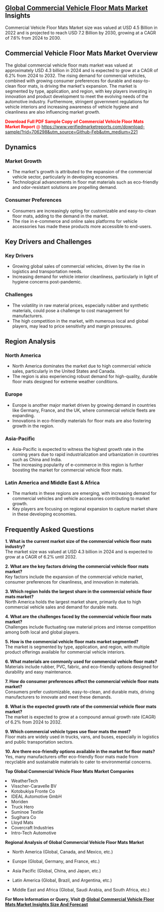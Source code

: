 <h2><a href="https://www.verifiedmarketreports.com/download-sample/?rid=706298&amp;utm_source=Github&amp;utm_medium=221" target="_blank">Global Commercial Vehicle Floor Mats Market</a> Insights</h2><p>Commercial Vehicle Floor Mats Market size was valued at USD 4.5 Billion in 2022 and is projected to reach USD 7.2 Billion by 2030, growing at a CAGR of 7.6% from 2024 to 2030.</p><p><h2>Commercial Vehicle Floor Mats Market Overview</h2> <p>The global commercial vehicle floor mats market was valued at approximately USD 4.3 billion in 2024 and is expected to grow at a CAGR of 6.2% from 2024 to 2032. The rising demand for commercial vehicles, combined with growing consumer preferences for durable and easy-to-clean floor mats, is driving the market's expansion. The market is segmented by type, application, and region, with key players investing in innovation and product development to meet the evolving needs of the automotive industry. Furthermore, stringent government regulations for vehicle interiors and increasing awareness of vehicle hygiene and cleanliness are also influencing market growth.</p> <p><p><span class=""><span style="color: #ff0000;"><strong>Download Full PDF Sample Copy of Commercial Vehicle Floor Mats Market Report</strong> @ </span><a href="https://www.verifiedmarketreports.com/download-sample/?rid=706298&amp;utm_source=Github-Feb&amp;utm_medium=221" target="_blank">https://www.verifiedmarketreports.com/download-sample/?rid=706298&amp;utm_source=Github-Feb&amp;utm_medium=221</a></span></p></p> <h2>Dynamics</h2> <h3>Market Growth</h3> <ul> <li>The market's growth is attributed to the expansion of the commercial vehicle sector, particularly in developing economies.</li> <li>Technological advancements in floor mat materials such as eco-friendly and odor-resistant solutions are propelling demand.</li> </ul> <h3>Consumer Preferences</h3> <ul> <li>Consumers are increasingly opting for customizable and easy-to-clean floor mats, adding to the demand in the market.</li> <li>The rise in e-commerce and online sales platforms for vehicle accessories has made these products more accessible to end-users.</li> </ul> <h2>Key Drivers and Challenges</h2> <h3>Key Drivers</h3> <ul> <li>Growing global sales of commercial vehicles, driven by the rise in logistics and transportation needs.</li> <li>Increasing demand for vehicle interior cleanliness, particularly in light of hygiene concerns post-pandemic.</li> </ul> <h3>Challenges</h3> <ul> <li>The volatility in raw material prices, especially rubber and synthetic materials, could pose a challenge to cost management for manufacturers.</li> <li>The high competition in the market, with numerous local and global players, may lead to price sensitivity and margin pressures.</li> </ul> <h2>Region Analysis</h2> <h3>North America</h3> <ul> <li>North America dominates the market due to high commercial vehicle sales, particularly in the United States and Canada.</li> <li>The region is also experiencing robust demand for high-quality, durable floor mats designed for extreme weather conditions.</li> </ul> <h3>Europe</h3> <ul> <li>Europe is another major market driven by growing demand in countries like Germany, France, and the UK, where commercial vehicle fleets are expanding.</li> <li>Innovations in eco-friendly materials for floor mats are also fostering growth in the region.</li> </ul> <h3>Asia-Pacific</h3> <ul> <li>Asia-Pacific is expected to witness the highest growth rate in the coming years due to rapid industrialization and urbanization in countries such as China and India.</li> <li>The increasing popularity of e-commerce in this region is further boosting the market for commercial vehicle floor mats.</li> </ul> <h3>Latin America and Middle East & Africa</h3> <ul> <li>The markets in these regions are emerging, with increasing demand for commercial vehicles and vehicle accessories contributing to market growth.</li> <li>Key players are focusing on regional expansion to capture market share in these developing economies.</li> </ul> <h2>Frequently Asked Questions</h2> <p><strong>1. What is the current market size of the commercial vehicle floor mats industry?</strong><br> The market size was valued at USD 4.3 billion in 2024 and is expected to grow at a CAGR of 6.2% until 2032.</p> <p><strong>2. What are the key factors driving the commercial vehicle floor mats market?</strong><br> Key factors include the expansion of the commercial vehicle market, consumer preferences for cleanliness, and innovation in materials.</p> <p><strong>3. Which region holds the largest share in the commercial vehicle floor mats market?</strong><br> North America holds the largest market share, primarily due to high commercial vehicle sales and demand for durable mats.</p> <p><strong>4. What are the challenges faced by the commercial vehicle floor mats market?</strong><br> Challenges include fluctuating raw material prices and intense competition among both local and global players.</p> <p><strong>5. How is the commercial vehicle floor mats market segmented?</strong><br> The market is segmented by type, application, and region, with multiple product offerings available for commercial vehicle interiors.</p> <p><strong>6. What materials are commonly used for commercial vehicle floor mats?</strong><br> Materials include rubber, PVC, fabric, and eco-friendly options designed for durability and easy maintenance.</p> <p><strong>7. How do consumer preferences affect the commercial vehicle floor mats market?</strong><br> Consumers prefer customizable, easy-to-clean, and durable mats, driving manufacturers to innovate and meet these demands.</p> <p><strong>8. What is the expected growth rate of the commercial vehicle floor mats market?</strong><br> The market is expected to grow at a compound annual growth rate (CAGR) of 6.2% from 2024 to 2032.</p> <p><strong>9. Which commercial vehicle types use floor mats the most?</strong><br> Floor mats are widely used in trucks, vans, and buses, especially in logistics and public transportation sectors.</p> <p><strong>10. Are there eco-friendly options available in the market for floor mats?</strong><br> Yes, many manufacturers offer eco-friendly floor mats made from recyclable and sustainable materials to cater to environmental concerns.</p> </p><p><strong>Top Global Commercial Vehicle Floor Mats Market Companies</strong></p><div data-test-id=""><p><li>WeatherTech</li><li> Visscher-Caravelle BV</li><li> Kotobukiya Fronte Co</li><li> IDEAL Automotive GmbH</li><li> Moriden</li><li> Truck Hero</li><li> Suminoe Textile</li><li> Sugihara Co</li><li> Lloyd Mats</li><li> Covercraft Industries</li><li> Intro-Tech Automotive</li></p><div><strong>Regional Analysis of&nbsp;Global Commercial Vehicle Floor Mats Market</strong></div><ul><li dir="ltr"><p dir="ltr">North America&nbsp;(Global, Canada, and Mexico, etc.)</p></li><li dir="ltr"><p dir="ltr">Europe (Global, Germany, and France, etc.)</p></li><li dir="ltr"><p dir="ltr">Asia Pacific&nbsp;(Global, China, and Japan, etc.)</p></li><li dir="ltr"><p dir="ltr">Latin America&nbsp;(Global, Brazil, and Argentina, etc.)</p></li><li dir="ltr">Middle East and Africa&nbsp;(Global, Saudi Arabia, and South Africa, etc.)</li></ul><p><strong>For More Information or Query, Visit @&nbsp;</strong><strong><a href="https://www.verifiedmarketreports.com/product/commercial-vehicle-floor-mats-market/?utm_source=Github&amp;utm_medium=221" target="_blank">Global Commercial Vehicle Floor Mats Market Insights Size And Forecast</a></strong></p></div>
